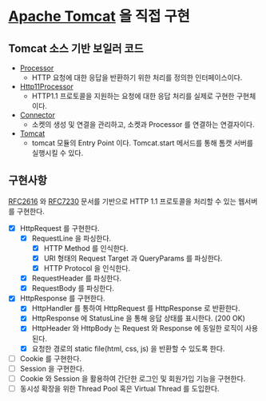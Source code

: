 # [Apache Tomcat](https://github.com/apache/tomcat) 을 직접 구현

## Tomcat 소스 기반 보일러 코드

- [Processor](https://github.com/apache/tomcat/blob/main/java/org/apache/coyote/Processor.java)
    - HTTP 요청에 대한 응답을 반환하기 위한 처리를 정의한 인터페이스이다.
- [Http11Processor](https://github.com/apache/tomcat/blob/main/java/org/apache/coyote/http11/Http11Processor.java)
    - HTTP1.1 프로토콜을 지원하는 요청에 대한 응답 처리를 실제로 구현한 구현체이다.
- [Connector](https://github.com/apache/tomcat/blob/main/java/org/apache/catalina/connector/Connector.java)
    - 소켓의 생성 및 연결을 관리하고, 소켓과 Processor 를 연결하는 연결자이다.
- [Tomcat](https://github.com/apache/tomcat/blob/main/java/org/apache/catalina/startup/Tomcat.java)
    - tomcat 모듈의 Entry Point 이다. Tomcat.start 메서드를 통해 톰캣 서버를 실행시킬 수 있다.

## 구현사항

[RFC2616](https://datatracker.ietf.org/doc/html/rfc2616#section-6)
와 [RFC7230](https://datatracker.ietf.org/doc/html/rfc7230#section-3.1.1) 문서를 기반으로 HTTP 1.1 프로토콜을 처리할 수 있는 웹서버를 구현한다.

- [X] HttpRequest 를 구현한다.
    - [X] RequestLine 을 파싱한다.
        - [X] HTTP Method 를 인식한다.
        - [X] URI 형태의 Request Target 과 QueryParams 를 파싱한다.
        - [X] HTTP Protocol 을 인식한다.
    - [X] RequestHeader 를 파싱한다.
    - [X] RequestBody 를 파싱한다.
- [X] HttpResponse 를 구현한다.
    - [X] HttpHandler 를 통하여 HttpRequest 를 HttpResponse 로 반환한다.
    - [X] HttpResponse 에 StatusLine 을 통해 응답 상태를 표시한다. (200 OK)
    - [X] HttpHeader 와 HttpBody 는 Request 와 Response 에 동일한 로직이 사용된다.
    - [X] 요청한 경로의 static file(html, css, js) 을 반환할 수 있도록 한다.
- [ ] Cookie 를 구현한다.
- [ ] Session 을 구현한다.
- [ ] Cookie 와 Session 을 활용하여 간단한 로그인 및 회원가입 기능을 구현한다.
- [ ] 동시성 확장을 위한 Thread Pool 혹은 Virtual Thread 를 도입한다. 
